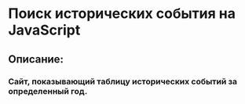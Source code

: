 # Поиск исторических события на JavaScript
## Описание:
### Сайт, показывающий таблицу исторических событий за определенный год.
